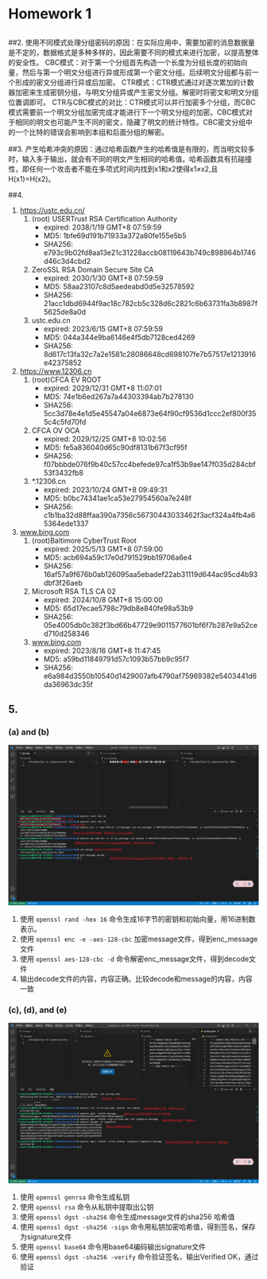 # Homework 1
## 
##2.
使用不同模式处理分组密码的原因：在实际应用中，需要加密的消息数据量是不定的，数据格式是多种多样的，因此需要不同的模式来进行加密，以提高整体的安全性。
CBC模式：对于第一个分组首先构造一个长度为分组长度的初始向量，然后与第一个明文分组进行异或形成第一个密文分组。后续明文分组都与前一个形成的密文分组进行异或后加密。
CTR模式：CTR模式通过对逐次累加的计数器加密来生成密钥分组，与明文分组异或产生密文分组。解密时将密文和明文分组位置调即可。
CTR与CBC模式的对比：CTR模式可以并行加密多个分组，而CBC模式需要前一个明文分组加密完成才能进行下一个明文分组的加密。CBC模式对于相同的明文也可能产生不同的密文，隐藏了明文的统计特性。CBC密文分组中的一个比特的错误会影响到本组和后面分组的解密。



##3.
产生哈希冲突的原因：通过哈希函数产生的哈希值是有限的，而当明文较多时，输入多于输出，就会有不同的明文产生相同的哈希值。哈希函数具有抗碰撞性，即任何一个攻击者不能在多项式时间内找到x1和x2使得x1$\ne$x2,且H(x1)=H(x2)。

##4. 
1. https://ustc.edu.cn/
   1. (root) USERTrust RSA Certification Authority
       - expired: 2038/1/19 GMT+8 07:59:59
       - MD5: 1bfe69d191b71933a372a80fe155e5b5
       - SHA256: e793c9b02fd8aa13e21c31228accb08119643b749c898964b1746d46c3d4cbd2
   2. ZeroSSL RSA Domain Secure Site CA
       - expired: 2030/1/30 GMT+8 07:59:59
       - MD5: 58aa23107c8d5aedeabd0d5e32578592
       - SHA256: 21acc1dbd6944f9ac18c782cb5c328d6c2821c6b63731fa3b8987f5625de8a0d
   3. ustc.edu.cn
       - expired: 2023/6/15 GMT+8 07:59:59
       - MD5: 044a344e9ba6146e4f5db7128ced4269
       - SHA256: 8d617c13fa32c7a2e1581c28086648cd698107fe7b57517e1213916e42375852
2. https://www.12306.cn
   1. (root)CFCA EV ROOT
       - expired: 2029/12/31 GMT+8 11:07:01
       - MD5: 74e1b6ed267a7a44303394ab7b278130
       - SHA256:  5cc3d78e4e1d5e45547a04e6873e64f90cf9536d1ccc2ef800f355c4c5fd70fd
   2. CFCA OV OCA
       - expired: 2029/12/25 GMT+8 10:02:56
       - MD5: fe5a836040d65c90df8131b67f3cf95f
       - SHA256: f07bbbde076f9b40c57cc4befede97ca1f53b9ae147f035d284cbf53f3432fb8
   3. *.12306.cn
       - expired: 2023/10/24 GMT+8 09:49:31
       - MD5: b0bc74341ae1ca53e27954560a7e248f
       - SHA256:  c1b1ba32d88ffaa390a7356c56730443033462f3acf324a4fb4a65364ede1337
3. www.bing.com
   1. (root)Baltimore CyberTrust Root
       - expired: 2025/5/13 GMT+8 07:59:00
       - MD5: acb694a59c17e0d791529bb19706a6e4
       - SHA256: 16af57a9f676b0ab126095aa5ebadef22ab31119d644ac95cd4b93dbf3f26aeb
   2. Microsoft RSA TLS CA 02
       - expired: 2024/10/8 GMT+8 15:00:00
       - MD5: 65d17ecae5798c79db8e840fe98a53b9
       - SHA256:  05e4005db0c382f3bd66b47729e9011577601bf6f7b287e9a52ced710d258346
   3. www.bing.com
       - expired: 2023/8/16 GMT+8 11:47:45
       - MD5: a59bd11849791d57c1093b57bb9c95f7
       - SHA256: e6a984d3550b10540d1429007afb4790af75969382e5403441d6da36963dc35f

## 5.
### (a) and (b)

![](T5/img/1.png)

1. 使用 `openssl rand -hex 16` 命令生成16字节的密钥和初始向量，用16进制数表示。
2. 使用 `openssl enc -e -aes-128-cbc` 加密message文件，得到enc_message文件
3. 使用 `openssl aes-128-cbc -d` 命令解密enc_message文件，得到decode文件
4. 输出decode文件的内容，内容正确。比较decode和message的内容，内容一致

### (c), (d), and (e)

![](T5/img/2.png)

1. 使用 `openssl genrsa` 命令生成私钥
2. 使用 `openssl rsa` 命令从私钥中提取出公钥
3. 使用 `openssl dgst -sha256` 命令生成message文件的sha256 哈希值
4. 使用 `openssl dgst -sha256 -sign` 命令用私钥加密哈希值，得到签名，保存为signature文件
5. 使用 `openssl base64` 命令用base64编码输出signature文件
6. 使用 `openssl dgst -sha256 -verify` 命令验证签名，输出Verified OK，通过验证